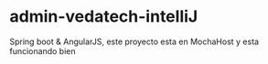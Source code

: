 # admin-vedatech-intelliJ
Spring boot &amp; AngularJS, este proyecto esta en MochaHost y esta funcionando bien
